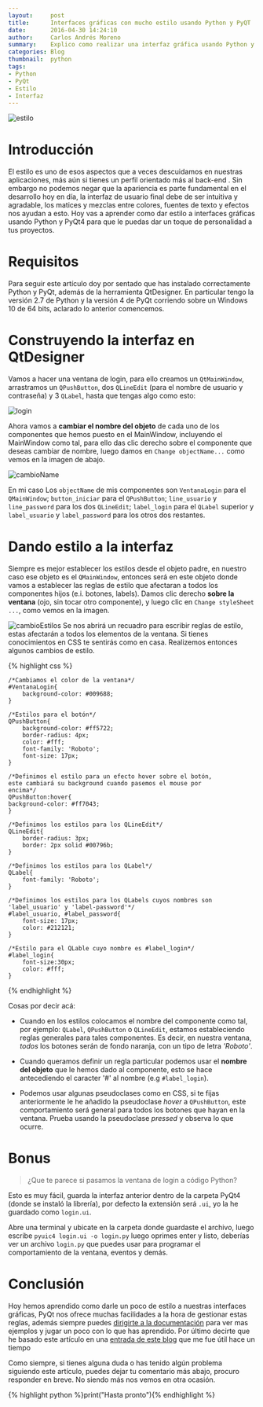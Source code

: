 ```yaml
---
layout:     post
title:      Interfaces gráficas con mucho estilo usando Python y PyQT
date:       2016-04-30 14:24:10
author:     Carlos Andrés Moreno
summary:   	Explico como realizar una interfaz gráfica usando Python y la libería PyQt.
categories: Blog
thumbnail:  python
tags:
- Python
- PyQt
- Estilo
- Interfaz
---
```

![estilo](http://i.imgur.com/uascq4u.jpg)

# Introducción

El estilo es uno de esos aspectos que a veces descuidamos en nuestras aplicaciones, más aún si tienes un perfil orientado más al back-end . Sin embargo no podemos negar que la apariencia es parte fundamental en el desarrollo hoy en día, la interfaz de usuario final debe de ser intuitiva y agradable, los matices y mezclas entre colores, fuentes de texto y efectos nos ayudan a esto. Hoy vas a aprender como dar estilo a interfaces gráficas usando Python y PyQt4 para que le puedas dar un toque de personalidad a tus proyectos.

# Requisitos

Para seguir este artículo doy por sentado que has instalado correctamente Python y PyQt, además de la herramienta QtDesigner. En particular tengo la versión 2.7 de Python y la versión 4 de PyQt corriendo sobre un Windows 10 de 64 bits, aclarado lo anterior comencemos.

# Construyendo la interfaz en QtDesigner
Vamos a hacer una ventana de login, para ello creamos un `QtMainWindow`, arrastramos un `QPushButton`, dos `QLineEdit` (para el nombre de usuario y contraseña) y 3 `QLabel`, hasta que tengas algo como esto:

![login](http://i.imgur.com/rLx1Qlf.png)

Ahora vamos a **cambiar el nombre del objeto** de cada uno de los componentes que hemos puesto en el MainWindow, incluyendo el MainWindow como tal, para ello das clic derecho sobre el componente que deseas cambiar de nombre, luego damos en `Change objectName...` como vemos en la imagen de abajo.

![cambioName](http://i.imgur.com/yIX0bzC.png)

En mi caso Los `objectName` de mis componentes son `VentanaLogin` para el `QMainWindow`; `button_iniciar` para el `QPushButton`; `line_usuario` y `line_password` para los dos `QLineEdit`; `label_login` para el `QLabel` superior y `label_usuario` y `label_password` para los otros dos restantes.

# Dando estilo a la interfaz
Siempre es mejor establecer los estilos desde el objeto padre, en nuestro caso ese objeto es el `QMainWindow`, entonces será en este objeto donde vamos a establecer las reglas de estilo que afectaran a todos los componentes hijos (e.i. botones, labels). Damos clic derecho **sobre la ventana** (ojo, sin tocar otro componente), y luego clic en `Change styleSheet ...`, como vemos en la imagen.

![cambioEstilos](http://i.imgur.com/wGdrjsx.png)
Se nos abrirá un recuadro para escribir reglas de estilo, estas afectarán a todos los elementos de la ventana. Si tienes conocimientos en CSS te sentirás como en casa. Realizemos entonces algunos cambios de estilo.

{% highlight css %}

	/*Cambiamos el color de la ventana*/
	#VentanaLogin{
		background-color: #009688;
	}

	/*Estilos para el botón*/
	QPushButton{
		background-color: #ff5722;
		border-radius: 4px;
		color: #fff;
		font-family: 'Roboto';
		font-size: 17px;
	}
	
	/*Definimos el estilo para un efecto hover sobre el botón,
	este cambiará su background cuando pasemos el mouse por
	encima*/
	QPushButton:hover{
	background-color: #ff7043;
	}

	/*Definimos los estilos para los QLineEdit*/
	QLineEdit{
		border-radius: 3px;
		border: 2px solid #00796b;
	}

	/*Definimos los estilos para los QLabel*/
	QLabel{
		font-family: 'Roboto';
	}

	/*Definimos los estilos para los QLabels cuyos nombres son
	'label_usuario' y 'label-password'*/
	#label_usuario, #label_password{
		font-size: 17px;
		color: #212121;
	}
	
	/*Estilo para el QLable cuyo nombre es #label_login*/
	#label_login{
		font-size:30px;
		color: #fff;
	}
{% endhighlight %}

Cosas por decir acá:

* Cuando en los estilos colocamos el nombre del componente como tal, por ejemplo: `QLabel`, `QPushButton` o `QLineEdit`, estamos estableciendo reglas generales para tales componentes. Es decir, en nuestra ventana, *todos* los botones serán de fondo naranja, con un tipo de letra _'Roboto'_.

* Cuando queramos definir un regla particular podemos usar el **nombre del objeto** que le hemos dado al componente, esto se hace antecediendo el caracter '#' al nombre (e.g `#label_login`).

* Podemos usar algunas pseudoclases como en CSS, si te fijas anteriormente le he añadido la pseudoclase _hover_ a `QPushButton`, este comportamiento será general para todos los botones que hayan en la ventana. Prueba usando la pseudoclase _pressed_ y observa lo que ocurre.

# Bonus

> ¿Que te parece si pasamos la ventana de login a código Python?

Esto es muy fácil, guarda la interfaz anterior dentro de la carpeta PyQt4 (donde se instaló la librería), por defecto la extensión será `.ui`, yo la he guardado como `login.ui`.

Abre una terminal y ubicate en la carpeta donde guardaste el archivo, luego escribe `pyuic4 login.ui -o login.py` luego oprimes enter y listo, deberías ver un archivo `login.py` que puedes usar para programar el comportamiento de la ventana, eventos y demás.

# Conclusión

Hoy hemos aprendido como darle un poco de estilo a nuestras interfaces gráficas, PyQt nos ofrece muchas facilidades a la hora de gestionar estas reglas, además siempre puedes [dirigirte a la documentación](http://doc.qt.io/qt-4.8/stylesheet-examples.html) para ver mas ejemplos y jugar un poco con lo que has aprendido. Por último decirte que he basado este artículo en una [entrada de este blog](http://thesmithfam.org/blog/2009/09/10/qt-stylesheets-tutorial/#) que me fue útil hace un tiempo

Como siempre, si tienes alguna duda o has tenido algún problema siguiendo este artículo, puedes dejar tu comentario más abajo, procuro responder en breve. No siendo más nos vemos en otra ocasión.


{% highlight python %}print("Hasta pronto"){% endhighlight %}